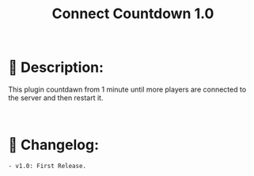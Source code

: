 <h1 align="center">Connect Countdown 1.0</h1>

<br />

# :page_facing_up: Description:
This plugin countdawn from 1 minute until more players are connected to the server and then restart it.

<br />

# :scroll: Changelog:
    - v1.0: First Release.
